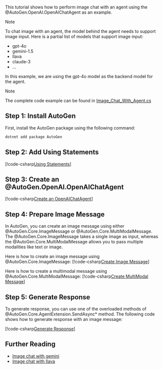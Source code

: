 This tutorial shows how to perform image chat with an agent using the @AutoGen.OpenAI.OpenAIChatAgent as an example.

> [!NOTE]
> To chat image with an agent, the model behind the agent needs to support image input. Here is a partial list of models that support image input:
> - gpt-4o
> - gemini-1.5
> - llava
> - claude-3
> - ...
>
> In this example, we are using the gpt-4o model as the backend model for the agent.

> [!NOTE]
> The complete code example can be found in [Image_Chat_With_Agent.cs](https://github.com/superdapp/superdappstudio/blob/main/dotnet/sample/AutoGen.BasicSamples/GettingStart/Image_Chat_With_Agent.cs)

## Step 1: Install AutoGen

First, install the AutoGen package using the following command:

```bash
dotnet add package AutoGen
```

## Step 2: Add Using Statements

[!code-csharp[Using Statements](../../sample/AutoGen.BasicSamples/GettingStart/Image_Chat_With_Agent.cs?name=Using)]

## Step 3: Create an @AutoGen.OpenAI.OpenAIChatAgent

[!code-csharp[Create an OpenAIChatAgent](../../sample/AutoGen.BasicSamples/GettingStart/Image_Chat_With_Agent.cs?name=Create_Agent)]

## Step 4: Prepare Image Message

In AutoGen, you can create an image message using either @AutoGen.Core.ImageMessage or @AutoGen.Core.MultiModalMessage. The @AutoGen.Core.ImageMessage takes a single image as input, whereas the @AutoGen.Core.MultiModalMessage allows you to pass multiple modalities like text or image.

Here is how to create an image message using @AutoGen.Core.ImageMessage:
[!code-csharp[Create Image Message](../../sample/AutoGen.BasicSamples/GettingStart/Image_Chat_With_Agent.cs?name=Prepare_Image_Input)]

Here is how to create a multimodal message using @AutoGen.Core.MultiModalMessage:
[!code-csharp[Create MultiModal Message](../../sample/AutoGen.BasicSamples/GettingStart/Image_Chat_With_Agent.cs?name=Prepare_Multimodal_Input)]

## Step 5: Generate Response

To generate response, you can use one of the overloaded methods of @AutoGen.Core.AgentExtension.SendAsync* method. The following code shows how to generate response with an image message:

[!code-csharp[Generate Response](../../sample/AutoGen.BasicSamples/GettingStart/Image_Chat_With_Agent.cs?name=Chat_With_Agent)]

## Further Reading
- [Image chat with gemini](../articles/AutoGen.Gemini/Image-chat-with-gemini.md)
- [Image chat with llava](../articles/AutoGen.Ollama/Chat-with-llava.md)